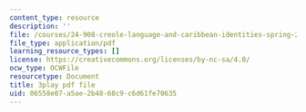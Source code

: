 ```yaml
---
content_type: resource
description: ''
file: /courses/24-908-creole-language-and-caribbean-identities-spring-2017/06558e07a5ae2b4868c9c6d61fe70635_Qm6ykShr0Pg.pdf
file_type: application/pdf
learning_resource_types: []
license: https://creativecommons.org/licenses/by-nc-sa/4.0/
ocw_type: OCWFile
resourcetype: Document
title: 3play pdf file
uid: 06558e07-a5ae-2b48-68c9-c6d61fe70635
---
```

